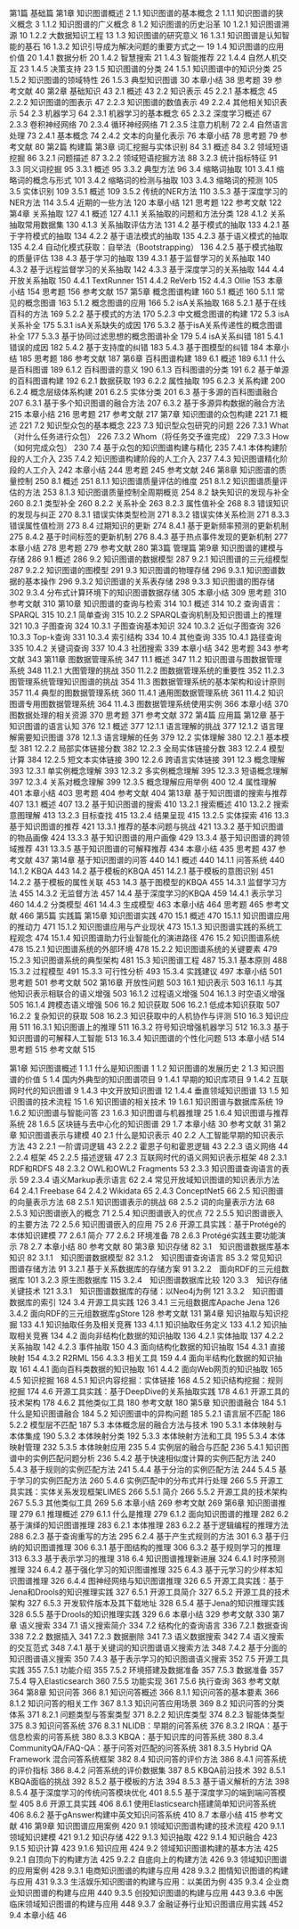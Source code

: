 第1篇 基础篇
第1章 知识图谱概述 2
1.1 知识图谱的基本概念 2
1.1.1 知识图谱的狭义概念 3
1.1.2 知识图谱的广义概念 8
1.2 知识图谱的历史沿革 10
1.2.1 知识图谱溯源 10
1.2.2 大数据知识工程 13
1.3 知识图谱的研究意义 16
1.3.1 知识图谱是认知智能的基石 16
1.3.2 知识引导成为解决问题的重要方式之一 19
1.4 知识图谱的应用价值 20
1.4.1 数据分析 20
1.4.2 智慧搜索 21
1.4.3 智能推荐 22
1.4.4 自然人机交互 23
1.4.5 决策支持 23
1.5 知识图谱的分类 24
1.5.1 知识图谱中的知识分类 25
1.5.2 知识图谱的领域特性 26
1.5.3 典型知识图谱 30
本章小结 38
思考题 39
参考文献 40
第2章 基础知识 43
2.1 概述 43
2.2 知识表示 45
2.2.1 基本概念 45
2.2.2 知识图谱的图表示 47
2.2.3 知识图谱的数值表示 49
2.2.4 其他相关知识表示 54
2.3 机器学习 64
2.3.1 机器学习的基本概念 65
2.3.2 深度学习概述 67
2.3.3 卷积神经网络 70
2.3.4 循环神经网络 71
2.3.5 注意力机制 72
2.4 自然语言处理 73
2.4.1 基本概念 74
2.4.2 文本的向量化表示 76
本章小结 78
思考题 79
参考文献 80
第2篇 构建篇
第3章 词汇挖掘与实体识别 84
3.1 概述 84
3.2 领域短语挖掘 86
3.2.1 问题描述 87
3.2.2 领域短语挖掘方法 88
3.2.3 统计指标特征 91
3.3 同义词挖掘 95
3.3.1 概述 95
3.3.2 典型方法 96
3.4 缩略词抽取 101
3.4.1 缩略词的概念与形式 101
3.4.2 缩略词的检测与抽取 103
3.4.3 缩略词的预测 105
3.5 实体识别 109
3.5.1 概述 109
3.5.2 传统的NER方法 110
3.5.3 基于深度学习的NER方法 114
3.5.4 近期的一些方法 120
本章小结 121
思考题 122
参考文献 122
第4章 关系抽取 127
4.1 概述 127
4.1.1 关系抽取的问题和方法分类 128
4.1.2 关系抽取常用数据集 130
4.1.3 关系抽取评估方法 131
4.2 基于模式的抽取 133
4.2.1 基于字符模式的抽取 134
4.2.2 基于语法模式的抽取 135
4.2.3 基于语义模式的抽取 135
4.2.4 自动化模式获取：自举法（Bootstrapping） 136
4.2.5 基于模式抽取的质量评估 138
4.3 基于学习的抽取 139
4.3.1 基于监督学习的关系抽取 140
4.3.2 基于远程监督学习的关系抽取 142
4.3.3 基于深度学习的关系抽取 144
4.4 开放关系抽取 150
4.4.1 TextRunner 151
4.4.2 ReVerb 152
4.4.3 Ollie 153
本章小结 154
思考题 156
参考文献 157
第5章 概念图谱构建 160
5.1 概述 160
5.1.1 常见的概念图谱 163
5.1.2 概念图谱的应用 166
5.2 isA关系抽取 168
5.2.1 基于在线百科的方法 169
5.2.2 基于模式的方法 170
5.2.3 中文概念图谱的构建 172
5.3 isA关系补全 175
5.3.1 isA关系缺失的成因 176
5.3.2 基于isA关系传递性的概念图谱补全 177
5.3.3 基于协同过滤思想的概念图谱补全 179
5.4 isA关系纠错 181
5.4.1 错误的成因 182
5.4.2 基于支持度的纠错 183
5.4.3 基于图模型的纠错 184
本章小结 185
思考题 186
参考文献 187
第6章 百科图谱构建 189
6.1 概述 189
6.1.1 什么是百科图谱 189
6.1.2 百科图谱的意义 190
6.1.3 百科图谱的分类 191
6.2 基于单源的百科图谱构建 192
6.2.1 数据获取 193
6.2.2 属性抽取 195
6.2.3 关系构建 200
6.2.4 概念层级体系构建 201
6.2.5 实体分类 201
6.3 基于多源的百科图谱融合 207
6.3.1 基于多个知识图谱的融合方法 207
6.3.2 基于多源异构数据的融合方法 215
本章小结 216
思考题 217
参考文献 217
第7章 知识图谱的众包构建 221
7.1 概述 221
7.2 知识型众包的基本概念 223
7.3 知识型众包研究的问题 226
7.3.1 What（对什么任务进行众包） 226
7.3.2 Whom（将任务交予谁完成） 229
7.3.3 How（如何完成众包） 230
7.4 基于众包的知识图谱构建与精化 235
7.4.1 本体构建阶段的人工介入 235
7.4.2 知识图谱构建阶段的人工介入 237
7.4.3 知识图谱精化阶段的人工介入 242
本章小结 244
思考题 245
参考文献 246
第8章 知识图谱的质量控制 250
8.1 概述 251
8.1.1 知识图谱质量评估的维度 251
8.1.2 知识图谱质量评估的方法 253
8.1.3 知识图谱质量控制全周期概览 254
8.2 缺失知识的发现与补全 260
8.2.1 类型补全 260
8.2.2 关系补全 263
8.2.3 属性值补全 268
8.3 错误知识的发现与纠正 270
8.3.1 错误实体类型检测 271
8.3.2 错误实体关系检测 271
8.3.3 错误属性值检测 273
8.4 过期知识的更新 274
8.4.1 基于更新频率预测的更新机制 275
8.4.2 基于时间标签的更新机制 276
8.4.3 基于热点事件发现的更新机制 277
本章小结 278
思考题 279
参考文献 280
第3篇 管理篇
第9章 知识图谱的建模与存储 286
9.1 概述 286
9.2 知识图谱的数据模型 287
9.2.1 知识图谱的三元组模型 287
9.2.2 知识图谱的图模型 291
9.3 知识图谱的物理存储 296
9.3.1 知识图谱数据的基本操作 296
9.3.2 知识图谱的关系表存储 298
9.3.3 知识图谱的图存储 302
9.3.4 分布式计算环境下的知识图谱数据存储 305
本章小结 309
思考题 310
参考文献 310
第10章 知识图谱的查询与检索 314
10.1 概述 314
10.2 查询语言：SPARQL 315
10.2.1 简单查询 315
10.2.2 SPARQL查询机制及知识图谱上的推理 321
10.3 子图查询 324
10.3.1 子图查询基本知识 324
10.3.2 近似子图查询 326
10.3.3 Top-k查询 331
10.3.4 索引结构 334
10.4 其他查询 335
10.4.1 路径查询 335
10.4.2 关键词查询 337
10.4.3 社团搜索 339
本章小结 342
思考题 343
参考文献 343
第11章 图数据管理系统 347
11.1 概述 347
11.2 知识图谱与图数据管理系统 348
11.2.1 大图管理的挑战 350
11.2.2 图数据管理系统的重要性 352
11.2.3 图管理系统管理知识图谱的挑战 354
11.3 图数据管理系统的基本架构和设计原则 357
11.4 典型的图数据管理系统 360
11.4.1 通用图数据管理系统 361
11.4.2 知识图谱专用图数据管理系统 364
11.4.3 图数据管理系统使用实例 366
本章小结 370
图数据处理的相关资源 370
思考题 371
参考文献 372
第4篇 应用篇
第12章 基于知识图谱的语言认知 376
12.1 概述 377
12.1.1 语言理解的挑战 377
12.1.2 语言理解需要知识图谱 378
12.1.3 语言理解的任务 379
12.2 实体理解 380
12.2.1 基本模型 381
12.2.2 局部实体链接分数 382
12.2.3 全局实体链接分数 383
12.2.4 模型计算 384
12.2.5 短文本实体链接 390
12.2.6 跨语言实体链接 391
12.3 概念理解 393
12.3.1 单实例概念理解 393
12.3.2 多实例概念理解 395
12.3.3 短语概念理解 397
12.3.4 关系对概念理解 399
12.3.5 概念理解应用举例 400
12.4 属性理解 401
本章小结 403
思考题 404
参考文献 404
第13章 基于知识图谱的搜索与推荐 407
13.1 概述 407
13.2 基于知识图谱的搜索 410
13.2.1 搜索概述 410
13.2.2 搜索意图理解 413
13.2.3 目标查找 415
13.2.4 结果呈现 415
13.2.5 实体探索 416
13.3 基于知识图谱的推荐 421
13.3.1 推荐的基本问题与挑战 421
13.3.2 基于知识图谱的物品画像 424
13.3.3 基于知识图谱的用户画像 429
13.3.4 基于知识图谱的跨领域推荐 431
13.3.5 基于知识图谱的可解释推荐 434
本章小结 435
思考题 437
参考文献 437
第14章 基于知识图谱的问答 440
14.1 概述 440
14.1.1 问答系统 440
14.1.2 KBQA 443
14.2 基于模板的KBQA 451
14.2.1 基于模板的意图识别 451
14.2.2 基于模板的属性关联 453
14.3 基于图模型的KBQA 455
14.3.1 监督学习方法 455
14.3.2 无监督方法 457
14.4 基于深度学习的KBQA 459
14.4.1 表示学习 460
14.4.2 分类模型 461
14.4.3 生成模型 463
本章小结 464
思考题 465
参考文献 466
第5篇 实践篇
第15章 知识图谱实践 470
15.1 概述 470
15.1.1 知识图谱应用的推动力 471
15.1.2 知识图谱应用与产业现状 473
15.1.3 知识图谱实践的系统工程观念 474
15.1.4 知识图谱助力行业智能化的演进路径 476
15.2 知识图谱系统 478
15.2.1 知识图谱系统的外部环境 478
15.2.2 知识图谱系统的关键要素 479
15.2.3 知识图谱系统的典型架构 481
15.3 知识图谱工程 487
15.3.1 基本原则 488
15.3.2 过程模型 491
15.3.3 可行性分析 493
15.3.4 实践建议 497
本章小结 501
思考题 501
参考文献 502
第16章 开放性问题 503
16.1 知识表示 503
16.1.1 与其他知识表示相联合的语义增强 503
16.1.2 过程语义增强 504
16.1.3 时空语义增强 505
16.1.4 跨模态语义增强 506
16.2 知识获取 506
16.2.1 低成本知识获取 507
16.2.2 复杂知识的获取 508
16.2.3 知识获取中的人机协作与评测 510
16.3 知识应用 511
16.3.1 知识图谱上的推理 511
16.3.2 符号知识增强机器学习 512
16.3.3 基于知识图谱的可解释人工智能 513
16.3.4 知识图谱的个性化问题 513
本章小结 514
思考题 515
参考文献 515


第1章 知识图谱概述 1
1.1 什么是知识图谱 1
1.2 知识图谱的发展历史 2
1.3 知识图谱的价值 5
1.4 国内外典型的知识图谱项目 9
1.4.1 早期的知识库项目 9
1.4.2 互联网时代的知识图谱 9
1.4.3 中文开放知识图谱 12
1.4.4 垂直领域知识图谱 13
1.5 知识图谱的技术流程 15
1.6 知识图谱的相关技术 19
1.6.1 知识图谱与数据库系统 19
1.6.2 知识图谱与智能问答 23
1.6.3 知识图谱与机器推理 25
1.6.4 知识图谱与推荐系统 28
1.6.5 区块链与去中心化的知识图谱 29
1.7 本章小结 30
参考文献 31
第2章 知识图谱表示与建模 40
2.1 什么是知识表示 40
2.2 人工智能早期的知识表示方法 43
2.2.1 一阶谓词逻辑 43
2.2.2 霍恩子句和霍恩逻辑 43
2.2.3 语义网络 44
2.2.4 框架 45
2.2.5 描述逻辑 47
2.3 互联网时代的语义网知识表示框架 48
2.3.1 RDF和RDFS 48
2.3.2 OWL和OWL2 Fragments 53
2.3.3 知识图谱查询语言的表示 59
2.3.4 语义Markup表示语言 62
2.4 常见开放域知识图谱的知识表示方法 64
2.4.1 Freebase 64
2.4.2 Wikidata 65
2.4.3 ConceptNet5 66
2.5 知识图谱的向量表示方法 68
2.5.1 知识图谱表示的挑战 68
2.5.2 词的向量表示方法 68
2.5.3 知识图谱嵌入的概念 71
2.5.4 知识图谱嵌入的优点 72
2.5.5 知识图谱嵌入的主要方法 72
2.5.6 知识图谱嵌入的应用 75
2.6 开源工具实践：基于Protégé的本体知识建模 77
2.6.1 简介 77
2.6.2 环境准备 78
2.6.3 Protégé实践主要功能演示 78
2.7 本章小结 80
参考文献 80
第3章 知识存储 82
3.1　知识图谱数据库基本知识 82
3.1.1　知识图谱数据模型 82
3.1.2　知识图谱查询语言 85
3.2 常见知识图谱存储方法 91
3.2.1 基于关系数据库的存储方案 91
3.2.2　面向RDF的三元组数据库 101
3.2.3 原生图数据库 115
3.2.4　知识图谱数据库比较 120
3.3　知识存储关键技术 121
3.3.1　知识图谱数据库的存储：以Neo4j为例 121
3.3.2　知识图谱数据库的索引 124
3.4 开源工具实践 126
3.4.1 三元组数据库Apache Jena 126
3.4.2 面向RDF的三元组数据库gStore 128
参考文献 131
第4章 知识抽取与知识挖掘 133
4.1 知识抽取任务及相关竞赛 133
4.1.1 知识抽取任务定义 133
4.1.2 知识抽取相关竞赛 134
4.2 面向非结构化数据的知识抽取 136
4.2.1 实体抽取 137
4.2.2 关系抽取 142
4.2.3 事件抽取 150
4.3 面向结构化数据的知识抽取 154
4.3.1 直接映射 154
4.3.2 R2RML 156
4.3.3 相关工具 159
4.4 面向半结构化数据的知识抽取 161
4.4.1 面向百科类数据的知识抽取 161
4.4.2 面向Web网页的知识抽取 165
4.5 知识挖掘 168
4.5.1 知识内容挖掘：实体链接 168
4.5.2 知识结构挖掘：规则挖掘 174
4.6 开源工具实践：基于DeepDive的关系抽取实践 178
4.6.1 开源工具的技术架构 178
4.6.2 其他类似工具 180
参考文献 180
第5章 知识图谱融合 184
5.1 什么是知识图谱融合 184
5.2 知识图谱中的异构问题 185
5.2.1 语言层不匹配 186
5.2.2 模型层不匹配 187
5.3 本体概念层的融合方法与技术 190
5.3.1 本体映射与本体集成 190
5.3.2 本体映射分类 192
5.3.3 本体映射方法和工具 195
5.3.4 本体映射管理 232
5.3.5 本体映射应用 235
5.4 实例层的融合与匹配 236
5.4.1 知识图谱中的实例匹配问题分析 236
5.4.2 基于快速相似度计算的实例匹配方法 240
5.4.3 基于规则的实例匹配方法 241
5.4.4 基于分治的实例匹配方法 244
5.4.5 基于学习的实例匹配方法 260
5.4.6 实例匹配中的分布式并行处理 266
5.5 开源工具实践：实体关系发现框架LIMES 266
5.5.1 简介 266
5.5.2 开源工具的技术架构 267
5.5.3 其他类似工具 269
5.6 本章小结 269
参考文献 269
第6章 知识图谱推理 279
6.1 推理概述 279
6.1.1 什么是推理 279
6.1.2 面向知识图谱的推理 282
6.2 基于演绎的知识图谱推理 283
6.2.1 本体推理 283
6.2.2 基于逻辑编程的推理方法 288
6.2.3 基于查询重写的方法 295
6.2.4 基于产生式规则的方法 301
6.3 基于归纳的知识图谱推理 306
6.3.1 基于图结构的推理 306
6.3.2 基于规则学习的推理 313
6.3.3 基于表示学习的推理 318
6.4 知识图谱推理新进展 324
6.4.1 时序预测推理 324
6.4.2 基于强化学习的知识图谱推理 325
6.4.3 基于元学习的少样本知识图谱推理 326
6.4.4 图神经网络与知识图谱推理 326
6.5 开源工具实践：基于Jena和Drools的知识推理实践 327
6.5.1 开源工具简介 327
6.5.2 开源工具的技术架构 327
6.5.3 开发软件版本及其下载地址 328
6.5.4 基于Jena的知识推理实践 328
6.5.5 基于Drools的知识推理实践 329
6.6 本章小结 329
参考文献 330
第7章 语义搜索 334
7.1 语义搜索简介 334
7.2 结构化的查询语言 336
7.2.1 数据查询 338
7.2.2 数据插入 341
7.2.3 数据删除 341
7.3 语义数据搜索 342
7.4 语义搜索的交互范式 348
7.4.1 基于关键词的知识图谱语义搜索方法 348
7.4.2 基于分面的知识图谱语义搜索 350
7.4.3 基于表示学习的知识图谱语义搜索 352
7.5 开源工具实践 355
7.5.1 功能介绍 355
7.5.2 环境搭建及数据准备 357
7.5.3 数据准备 357
7.5.4 导入Elasticsearch 360
7.5.5 功能实现 361
7.5.6 执行查询 363
参考文献 364
第8章 知识问答 366
8.1 知识问答概述 366
8.1.1 知识问答的基本要素 366
8.1.2 知识问答的相关工作 367
8.1.3 知识问答应用场景 369
8.2 知识问答的分类体系 371
8.2.1 问题类型与答案类型 371
8.2.2 知识库类型 374
8.2.3 智能体类型 375
8.3 知识问答系统 376
8.3.1 NLIDB：早期的问答系统 376
8.3.2 IRQA：基于信息检索的问答系统 380
8.3.3 KBQA：基于知识库的问答系统 380
8.3.4 CommunityQA/FAQ-QA：基于问答对匹配的问答系统 381
8.3.5 Hybrid QA Framework 混合问答系统框架 382
8.4 知识问答的评价方法 386
8.4.1 问答系统的评价指标 386
8.4.2 问答系统的评价数据集 387
8.5 KBQA前沿技术 392
8.5.1 KBQA面临的挑战 392
8.5.2 基于模板的方法 394
8.5.3 基于语义解析的方法 398
8.5.4 基于深度学习的传统问答模块优化 401
8.5.5 基于深度学习的端到端问答模型 405
8.6 开源工具实践 406
8.6.1 使用Elasticsearch搭建简单知识问答系统 406
8.6.2 基于gAnswer构建中英文知识问答系统 410
8.7 本章小结 415
参考文献 416
第9章 知识图谱应用案例 420
9.1 领域知识图谱构建的技术流程 420
9.1.1 领域知识建模 421
9.1.2 知识存储 422
9.1.3 知识抽取 422
9.1.4 知识融合 423
9.1.5 知识计算 423
9.1.6 知识应用 424
9.2 领域知识图谱构建的基本方法 425
9.2.1 自顶向下的构建方法 425
9.2.2 自底向上的构建方法 426
9.3 领域知识图谱的应用案例 428
9.3.1 电商知识图谱的构建与应用 428
9.3.2 图情知识图谱的构建与应用 431
9.3.3 生活娱乐知识图谱的构建与应用：以美团为例 435
9.3.4 企业商业知识图谱的构建与应用 440
9.3.5 创投知识图谱的构建与应用 443
9.3.6 中医临床领域知识图谱的构建与应用 448
9.3.7 金融证券行业知识图谱应用实践 452
9.4 本章小结 46